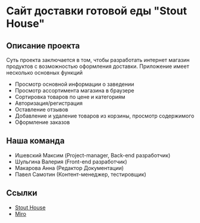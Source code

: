 # Сайт доставки готовой еды "Stout House"

## Описание проекта
Суть проекта заключается в том, чтобы разработать интернет магазин продуктов с возможностью оформления доставки.
Приложение имеет несколько основных функций
- Просмотр основной информации о заведении
- Просмотр ассортимента магазина в браузере
- Сортировка товаров по цене и категориям
- Авторизация/регистрация
- Оставление отзывов
- Добавление и удаление товаров из корзины, просмотр содержимого
- Оформление заказов



## Наша команда
- Ишевский Максим (Project-manager, Back-end разработчик)
- Шульгина Валерия (Front-end разработчик)
- Макарова Анна (Редактор Документации)
- Павел Самотин (Контент-менеджер, тестировщик)




## Ссылки
- [Stout House](http://maximkakdela.pythonanywhere.com/)
- [Miro](https://miro.com/app/board/o9J_lNnc278=/)

